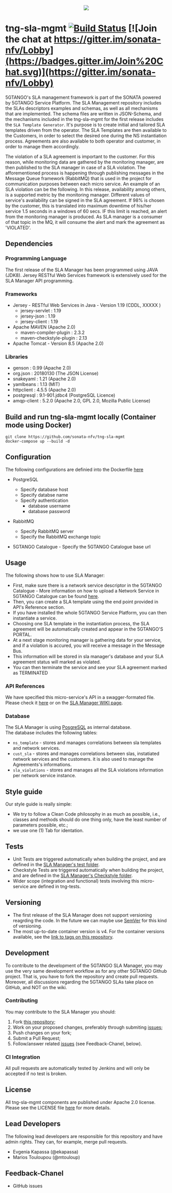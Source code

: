 <p align="center"><img src="https://github.com/sonata-nfv/tng-api-gtw/wiki/images/sonata-5gtango-logo-500px.png" /></p>

# tng-sla-mgmt [![Build Status](https://jenkins.sonata-nfv.eu/buildStatus/icon?job=tng-sla-mgmt/master)](https://jenkins.sonata-nfv.eu/job/tng-sla-mgmt/job/master/)   [![Join the chat at https://gitter.im/sonata-nfv/Lobby](https://badges.gitter.im/Join%20Chat.svg)](https://gitter.im/sonata-nfv/Lobby)

5GTANGO's SLA management framework is part of the SONATA powered by 5GTANGO Service Platform. The SLA Management repository includes the SLAs descriptors
examples and schemas, as well as all mechanisms that are implemented. The schema files are written in JSON-Schema, and the mechanisms included in the
tng-sla-mgmt for the first release includes the `SLA Template Generator`. It's purpose is to create initial and tailored SLA templates driven from the operator.
The SLA Templates are then available to the Customers, in order to select the desired one during the NS instantiation process. Agreements are also available
to both operator and customer, in order to manage them accordingly.

The violation of a SLA agreement is important to the customer. For this reason, while monitoring data are gathered by the monitoring manager, are then published
to the SLA manager in case of a SLA violation. The afforementioned process is happening through publishing messages in the Message Queue framework (RabbitMQ) that is
used in the project for communication purposes between each micro service. An example of an SLA violation can be the following. In this release, availability among others,
is a supported metric by the monitoring manager. Different values of service's availability can be signed in the SLA agreement. If 98% is chosen by the customer, 
this is translated into maximum downtime of his/her service 1.5 seconds in a windows of 60 secs. IF this limit is reached, an alert from the monitoring manager is produced.
As SLA manager is a consumer of that topic in the MQ, it will consume the alert and mark the agreement as 'VIOLATED'.
 
## Dependencies

### Programming Language
The first release of the SLA Manager has been programmed using JAVA (JDK8). Jersey RESTful Web Services framework is extensively used for the SLA Manager API programming.

### Frameworks
*  Jersey - RESTful Web Services in Java - Version 1.19 (CDDL, XXXXX )
    *  jersey-servlet : 1.19
	*  jersey-json : 1.19
	*  jersey-client : 1.19
*  Apache MAVEN  (Apache 2.0)
    *  maven-compiler-plugin : 2.3.2
	*  maven-checkstyle-plugin : 2.13
*  Apache Tomcat - Version 8.5  (Apache 2.0)
	
### Libraries
*  genson : 0.99 (Apache 2.0)
*  org.json : 20180130 (The JSON License)
*  snakeyaml : 1.21 (Apache 2.0)
*  yamlbeans : 1.13 (MIT)
*  httpclient : 4.5.5 (Apache 2.0)
*  postgresql : 9.1-901.jdbc4 (PostgreSQL Licence)
*  amqp-client :  5.2.0 (Apache 2.0, GPL 2.0, Mozilla Public License)

## Build and run tng-sla-mgmt locally (Container mode using Docker)

```
git clone https://github.com/sonata-nfv/tng-sla-mgmt
docker-compose up --build -d
```


## Configuration

The following configurations are definied into the Dockerfile [here](https://github.com/sonata-nfv/tng-sla-mgmt/blob/master/sla-template-generator/Dockerfile)
*  PostgreSQL 
    *  Specify database host
	*  Specify databse name
	*  Specify authentication
	    *  database username
		*  database password
*  RabbitMQ
    *  Specify RabbitMQ server
	*  Specify the RabbitMQ exchange topic
	
*  5GTANGO Catalogue - Specify the 5GTANGO Catalogue base url


## Usage

The following shows how to use SLA Manager: 

* First, make sure there is a network service descriptor in the 5GTANGO Catalogue - More information on how to upload a Network Service in 5GTANGO Catalogue
 can be found [here](https://github.com/sonata-nfv/tng-cat).
* Then, you can create a SLA template using the end point provided in API's Reference section.
* If you have installed the whole 5GTANGO Service Platform, you can then instantiate a service.
* Choosing one SLA template in the instantiation process, the SLA agreement will be automatically created and appear in the 5GTANGO'S PORTAL.
* At a next stage monitoring manager is gathering data for your service, and if a violation is accured, you will receive a message in the Message Bus.
* This information will be stored in sla manager's database and your SLA agreement status will marked as violated.
* You can then terminate the service and see your SLA agreement marked as TERMINATED

### API References

We have specified this micro-service's API in a swagger-formated file. Please check it [here](https://github.com/sonata-nfv/tng-sla-mgmt/blob/master/doc/sla_rest_api_model.json) 
or on the [SLA Manager WIKI page](https://github.com/sonata-nfv/tng-sla-mgmt/wiki/API-Specification).

### Database

The SLA Manager is using [PosgreSQL](https://www.postgresql.org/) as internal database.  
The database includes the following tables:     
*  `ns_template` - stores and manages correlations between sla templates and network services.
*  `cust_sla` - stores and manages correlations between slas, instatiated network services and the customers. it is also used to manage the Agreements's informations.
*  `sla_violations` - stores and manages all the SLA violations information per network service instance.


## Style guide

Our style guide is really simple:
*  We try to follow a Clean Code philosophy in as much as possible, i.e., classes and methods should do one thing only, have the least number of parameters possible, etc.;
*  we use one (1) Tab for identation.

## Tests
*  Unit Tests are triggered automatically when building the project, and are defined in the [SLA Manager's test folder](https://github.com/ekapassa/tng-sla-mgmt/tree/master/sla-template-generator/src/test/java/eu/tng).
*  Checkstyle Tests are triggered automatically when building the project, and are defined in the [SLA Manager's Checkstyle folder](https://github.com/ekapassa/tng-sla-mgmt/tree/master/sla-template-generator/src/main/resources/Checkstyle).
*  Wider scope (integration and functional) tests involving this micro-service are defined in tng-tests.


## Versioning
*  The first release of the SLA Manager does not support versioning reagrding the code. In the future we can maybe use [SemVer](http://semver.org/) for this kind of versioning.
*  The most up-to-date container version is v4. For the container versions available, see the [link to tags on this repository](https://github.com/sonata-nfv/tng-sla-mgmt/releases).
	
## Development

To contribute to the development of the 5GTANGO SLA Manager, you may use the very same development workflow as for any other 5GTANGO Github project. That is, you have to fork the repository and create pull requests. Moreover, all discussions regarding the 5GTANGO SLAs take place on GitHub, and NOT on the wiki.

### Contributing

You may contribute to the SLA Manager you should:

1. Fork [this repository](https://github.com/sonata-nfv/tng-sla-mgmt);
2. Work on your proposed changes, preferably through submiting [issues](https://github.com/sonata-nfv/tng-sla-mgmt/issues);
3. Push changes on your fork;
3. Submit a Pull Request;
4. Follow/answer related [issues](https://github.com/sonata-nfv/tng-sla-mgmt/issues) (see Feedback-Chanel, below).

### CI Integration

All pull requests are automatically tested by Jenkins and will only be accepted if no test is broken.

## License
All tng-sla-mgmt components are published under Apache 2.0 license. Please see the LICENSE file [here](https://github.com/ekapassa/tng-sla-mgmt/blob/master/LICENSE) for more details.

## Lead Developers

The following lead developers are responsible for this repository and have admin rights. They can, for example, merge pull requests.
*  Evgenia Kapassa (@ekapassa)
*  Marios Touloupou (@mtouloup)

## Feedback-Chanel
* GitHub issues

